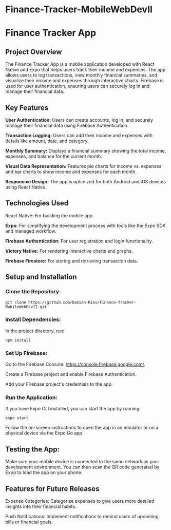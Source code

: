# Finance-Tracker-MobileWebDevII
# Finance Tracker App

## Project Overview
The Finance Tracker App is a mobile application developed with React Native and Expo that helps users track their income and expenses. The app allows users to log transactions, view monthly financial summaries, and visualize their income and expenses through interactive charts. Firebase is used for user authentication, ensuring users can securely log in and manage their financial data.

## Key Features
**User Authentication:** Users can create accounts, log in, and securely manage their financial data using Firebase Authentication.

**Transaction Logging:** Users can add their income and expenses with details like amount, date, and category.

**Monthly Summary:** Displays a financial summary showing the total income, expenses, and balance for the current month.

**Visual Data Representation:** Features pie charts for income vs. expenses and bar charts to show income and expenses for each month.

**Responsive Design:** The app is optimized for both Android and iOS devices using React Native.

## Technologies Used
React Native: For building the mobile app.

**Expo:** For simplifying the development process with tools like the Expo SDK and managed workflow.

**Firebase Authentication:** For user registration and login functionality.

**Victory Native:** For rendering interactive charts and graphs.

**Firebase Firestore:** For storing and retrieving transaction data.

## Setup and Installation
### Clone the Repository:
```
git clone https://github.com/Damian-Rios/Finance-Tracker-MobileWebDevII.git
```

### Install Dependencies:

In the project directory, run:
```
npm install
```

### Set Up Firebase:

Go to the Firebase Console: https://console.firebase.google.com/.

Create a Firebase project and enable Firebase Authentication.

Add your Firebase project's credentials to the app.

### Run the Application:

If you have Expo CLI installed, you can start the app by running:
```
expo start
```
Follow the on-screen instructions to open the app in an emulator or on a physical device via the Expo Go app.

## Testing the App:

Make sure your mobile device is connected to the same network as your development environment. You can then scan the QR code generated by Expo to load the app on your phone.

## Features for Future Releases
Expense Categories: Categorize expenses to give users more detailed insights into their financial habits.

Push Notifications: Implement notifications to remind users of upcoming bills or financial goals.
